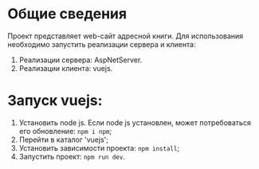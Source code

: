 # Общие сведения
Проект представляет web-сайт адресной книги.
Для использования необходимо запустить реализации сервера и клиента:
1. Реализации сервера: AspNetServer.
2. Реализации клиента: vuejs.

# Запуск vuejs:
1. Установить node js. Если node js установлен, может потребоваться его обновление: ```npm i npm```;
2. Перейти в каталог 'vuejs';
3. Установить зависимости проекта: ```npm install```;
4. Запустить проект: ```npm run dev```.
